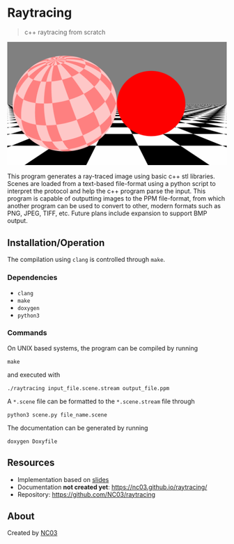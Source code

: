 # Raytracing

> c++ raytracing from scratch

![sphere plane](example.png)

This program generates a ray-traced image using basic c++ stl libraries. Scenes are loaded from a text-based file-format using a python script to interpret the protocol and help the c++ program parse the input. This program is capable of outputting images to the PPM file-format, from which another program can be used to convert to other, modern formats such as PNG, JPEG, TIFF, etc. Future plans include expansion to support BMP output.

## Installation/Operation

The compilation using `clang` is controlled through `make`.

### Dependencies

-   `clang`
-   `make`
-   `doxygen`
-   `python3`

### Commands

On UNIX based systems, the program can be compiled by running

```shell
make
```

and executed with

```shell
./raytracing input_file.scene.stream output_file.ppm
```
A `*.scene` file can be formatted to the `*.scene.stream` file through
```shell
python3 scene.py file_name.scene
```

The documentation can be generated by running

```shell
doxygen Doxyfile
```

## Resources

-   Implementation based on [slides](https://www.cs.utexas.edu/~theshark/courses/cs354/lectures/cs354-4.pdf)
-   Documentation **not created yet**: https://nc03.github.io/raytracing/
-   Repository: https://github.com/NC03/raytracing

## About

Created by [NC03](https://nc03.github.io/)
